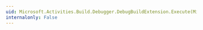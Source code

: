 ```yaml
---
uid: Microsoft.Activities.Build.Debugger.DebugBuildExtension.Execute(Microsoft.Build.Tasks.Xaml.ClassData,Microsoft.Build.Tasks.Xaml.XamlBuildTypeGenerationExtensionContext)
internalonly: False
---
```

